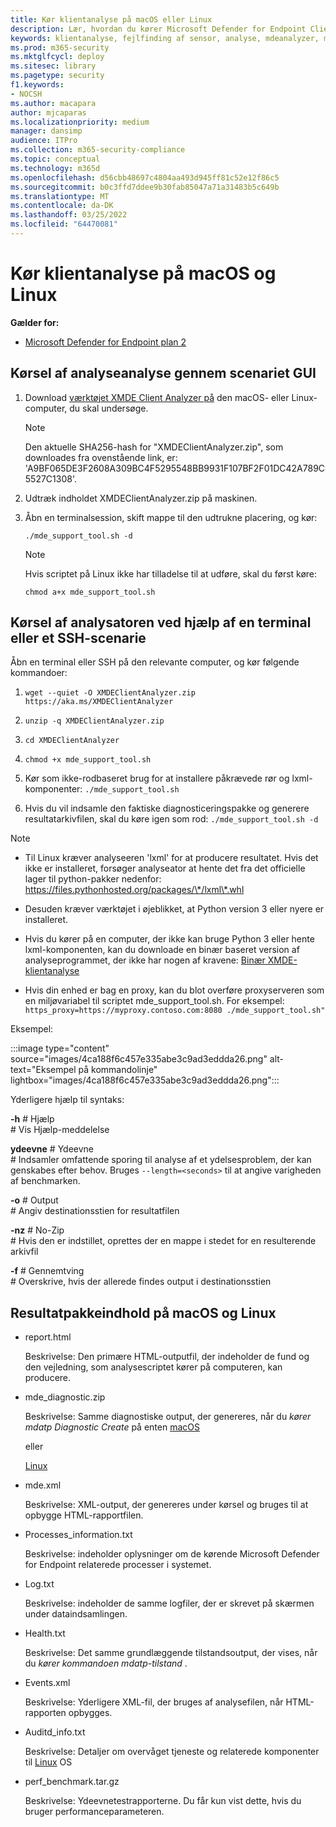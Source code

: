 ```yaml
---
title: Kør klientanalyse på macOS eller Linux
description: Lær, hvordan du kører Microsoft Defender for Endpoint Client Analyzer på macOS eller Linux
keywords: klientanalyse, fejlfinding af sensor, analyse, mdeanalyzer, macos, linux, mdeanalyzer
ms.prod: m365-security
ms.mktglfcycl: deploy
ms.sitesec: library
ms.pagetype: security
f1.keywords:
- NOCSH
ms.author: macapara
author: mjcaparas
ms.localizationpriority: medium
manager: dansimp
audience: ITPro
ms.collection: m365-security-compliance
ms.topic: conceptual
ms.technology: m365d
ms.openlocfilehash: d56cbb48697c4804aa493d945ff81c52e12f86c5
ms.sourcegitcommit: b0c3ffd7ddee9b30fab85047a71a31483b5c649b
ms.translationtype: MT
ms.contentlocale: da-DK
ms.lasthandoff: 03/25/2022
ms.locfileid: "64470081"
---
```

# <a name="run-the-client-analyzer-on-macos-and-linux"></a>Kør klientanalyse på macOS og Linux


**Gælder for:**
- [Microsoft Defender for Endpoint plan 2](https://go.microsoft.com/fwlink/p/?linkid=2154037)

## <a name="running-the-analyzer-through-gui-scenario"></a>Kørsel af analyseanalyse gennem scenariet GUI

1. Download [værktøjet XMDE Client Analyzer på](https://aka.ms/XMDEClientAnalyzer) den macOS- eller Linux-computer, du skal undersøge.

   > [!NOTE]
   > Den aktuelle SHA256-hash for "XMDEClientAnalyzer.zip", som downloades fra ovenstående link, er: 'A9BF065DE3F2608A309BC4F5295548BB9931F107BF2F01DC42A789C5527C1308'.

2. Udtræk indholdet XMDEClientAnalyzer.zip på maskinen.

3. Åbn en terminalsession, skift mappe til den udtrukne placering, og kør:

   `./mde_support_tool.sh -d`

   > [!NOTE]
   > Hvis scriptet på Linux ikke har tilladelse til at udføre, skal du først køre:
   >
   > `chmod a+x mde_support_tool.sh`

## <a name="running-the-analyzer-using-a-terminal-or-ssh-scenario"></a>Kørsel af analysatoren ved hjælp af en terminal eller et SSH-scenarie

Åbn en terminal eller SSH på den relevante computer, og kør følgende kommandoer:

1. `wget --quiet -O XMDEClientAnalyzer.zip https://aka.ms/XMDEClientAnalyzer`

2. `unzip -q XMDEClientAnalyzer.zip`

3. `cd XMDEClientAnalyzer`

4. `chmod +x mde_support_tool.sh`

3. Kør som ikke-rodbaseret brug for at installere påkrævede rør og lxml-komponenter: `./mde_support_tool.sh`

4. Hvis du vil indsamle den faktiske diagnosticeringspakke og generere resultatarkivfilen, skal du køre igen som rod: `./mde_support_tool.sh -d`

> [!NOTE]
> - Til Linux kræver analyseeren 'lxml' for at producere resultatet. Hvis det ikke er installeret, forsøger analyseator at hente det fra det officielle lager til python-pakker nedenfor: <https://files.pythonhosted.org/packages/\*/lxml\*.whl>
> 
> - Desuden kræver værktøjet i øjeblikket, at Python version 3 eller nyere er installeret.
>
> - Hvis du kører på en computer, der ikke kan bruge Python 3 eller hente lxml-komponenten, kan du downloade en binær baseret version af analyseprogrammet, der ikke har nogen af kravene: [Binær XMDE-klientanalyse](https://aka.ms/XMDEClientAnalyzerBinary)
>
> - Hvis din enhed er bag en proxy, kan du blot overføre proxyserveren som en miljøvariabel til scriptet mde_support_tool.sh. For eksempel: `https_proxy=https://myproxy.contoso.com:8080 ./mde_support_tool.sh"`

Eksempel:

:::image type="content" source="images/4ca188f6c457e335abe3c9ad3eddda26.png" alt-text="Eksempel på kommandolinje" lightbox="images/4ca188f6c457e335abe3c9ad3eddda26.png":::

Yderligere hjælp til syntaks:

**-h** \# Hjælp<br>
\# Vis Hjælp-meddelelse

**ydeevne** \# Ydeevne<br>
\# Indsamler omfattende sporing til analyse af et ydelsesproblem, der kan genskabes efter behov. Bruges `--length=<seconds>` til at angive varigheden af benchmarken.

**-o** \# Output<br>
\# Angiv destinationsstien for resultatfilen

**-nz** \# No-Zip<br>
\# Hvis den er indstillet, oprettes der en mappe i stedet for en resulterende arkivfil

**-f** \# Gennemtving<br>
\# Overskrive, hvis der allerede findes output i destinationsstien

## <a name="result-package-contents-on-macos-and-linux"></a>Resultatpakkeindhold på macOS og Linux

- report.html

  Beskrivelse: Den primære HTML-outputfil, der indeholder de fund og den vejledning, som analysescriptet kører på computeren, kan producere.

- mde_diagnostic.zip

  Beskrivelse: Samme diagnostiske output, der genereres, når du *kører mdatp Diagnostic Create* på enten [macOS](/windows/security/threat-protection/microsoft-defender-atp/mac-resources#collecting-diagnostic-information)

  eller

  [Linux](/windows/security/threat-protection/microsoft-defender-atp/linux-resources#collect-diagnostic-information)

- mde.xml

  Beskrivelse: XML-output, der genereres under kørsel og bruges til at opbygge HTML-rapportfilen.

- Processes_information.txt

  Beskrivelse: indeholder oplysninger om de kørende Microsoft Defender for Endpoint relaterede processer i systemet.

- Log.txt

  Beskrivelse: indeholder de samme logfiler, der er skrevet på skærmen under dataindsamlingen.

- Health.txt

  Beskrivelse: Det samme grundlæggende tilstandsoutput, der vises, når du *kører kommandoen mdatp-tilstand* .

- Events.xml

  Beskrivelse: Yderligere XML-fil, der bruges af analysefilen, når HTML-rapporten opbygges.

- Auditd_info.txt

  Beskrivelse: Detaljer om overvåget tjeneste og relaterede komponenter til [Linux](/windows/security/threat-protection/microsoft-defender-atp/linux-support-events) OS

- perf_benchmark.tar.gz

  Beskrivelse: Ydeevnetestrapporterne. Du får kun vist dette, hvis du bruger performanceparameteren.
